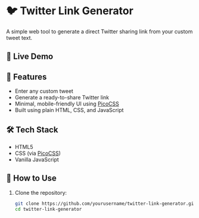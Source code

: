 # 🐦 Twitter Link Generator

A simple web tool to generate a direct Twitter sharing link from your custom tweet text.

## 🔗 Live Demo


## 🚀 Features

- Enter any custom tweet
- Generate a ready-to-share Twitter link
- Minimal, mobile-friendly UI using [PicoCSS](https://picocss.com/)
- Built using plain HTML, CSS, and JavaScript


## 🛠️ Tech Stack

- HTML5
- CSS (via [PicoCSS](https://cdn.jsdelivr.net/npm/@picocss/pico))
- Vanilla JavaScript

## 🔧 How to Use

1. Clone the repository:
   ```bash
   git clone https://github.com/yourusername/twitter-link-generator.git
   cd twitter-link-generator
